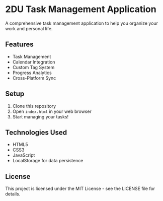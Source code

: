 # 2DU Task Management Application

A comprehensive task management application to help you organize your work and personal life.

## Features

- Task Management
- Calendar Integration
- Custom Tag System
- Progress Analytics
- Cross-Platform Sync

## Setup

1. Clone this repository
2. Open `index.html` in your web browser
3. Start managing your tasks!

## Technologies Used

- HTML5
- CSS3
- JavaScript
- LocalStorage for data persistence

## License

This project is licensed under the MIT License - see the LICENSE file for details. 